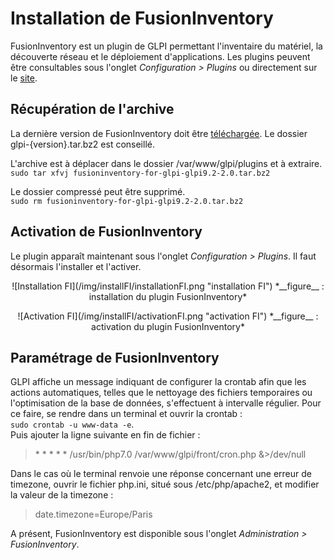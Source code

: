 # Installation de FusionInventory

FusionInventory est un plugin de GLPI permettant l'inventaire du matériel, la découverte réseau et le déploiement d'applications. Les plugins peuvent être consultables sous l'onglet *Configuration > Plugins* ou directement sur le [site](http://plugins.glpi-project.org/#/).

## Récupération de l'archive

La dernière version de FusionInventory doit être [téléchargée](http://plugins.glpi-project.org/#/plugin/fusioninventory). Le dossier glpi-{version}.tar.bz2 est conseillé.

L'archive est à déplacer dans le dossier /var/www/glpi/plugins et à extraire.  
`sudo tar xfvj fusioninventory-for-glpi-glpi9.2-2.0.tar.bz2`

Le dossier compressé peut être supprimé.  
`sudo rm fusioninventory-for-glpi-glpi9.2-2.0.tar.bz2`

## Activation de FusionInventory

Le plugin apparaît maintenant sous l'onglet *Configuration > Plugins*. Il faut désormais l'installer et l'activer.
<p align="center">
![Installation FI](/img/installFI/installationFI.png "installation FI")
<caption>*__figure__ : installation du plugin FusionInventory*</caption>
</p>
<p align=center>
![Activation FI](/img/installFI/activationFI.png "activation FI")
<caption>*__figure__ : activation du plugin FusionInventory*</caption>
</p>

## Paramétrage de FusionInventory

GLPI affiche un message indiquant de configurer la crontab afin que les actions automatiques, telles que le nettoyage des fichiers temporaires ou l'optimisation de la base de données, s'effectuent à intervalle régulier. Pour ce faire, se rendre dans un terminal et ouvrir la crontab :  
`sudo crontab -u www-data -e`.  
Puis ajouter la ligne suivante en fin de fichier :  
> \* \* \* \* \* /usr/bin/php7.0 /var/www/glpi/front/cron.php &\>/dev/null  

Dans le cas où le terminal renvoie une réponse concernant une erreur de timezone, ouvrir le fichier php.ini, situé sous /etc/php/apache2, et modifier la valeur de la timezone :  

> date.timezone=Europe/Paris

A présent, FusionInventory est disponible sous l'onglet *Administration > FusionInventory*.


